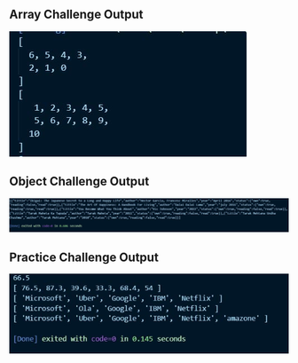 ## Array Challenge Output

![Array Challenge](ARRAY.jpg)

## Object Challenge Output

![Object Challenge](obj_cha.JPG)

## Practice Challenge Output

![Practice Challenge](practice.JPG)
